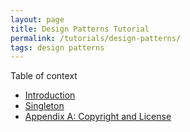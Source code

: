```yaml
---
layout: page
title: Design Patterns Tutorial
permalink: /tutorials/design-patterns/
tags: design patterns
---
```


Table of context

* [Introduction](/tutorials/design-patterns/introduction)
* [Singleton](/tutorials/design-patterns/singleton)
* [Appendix A: Copyright and License](/tutorials/design-patterns/license/)


